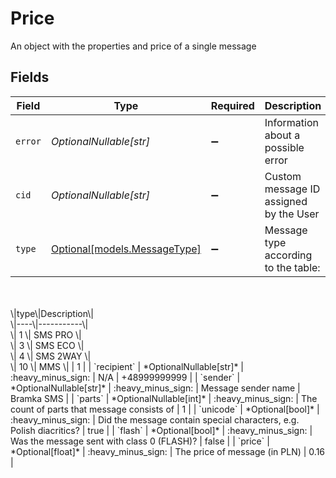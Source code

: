 # Price

An object with the properties and price of a single message


## Fields

| Field                                                                                                                                                              | Type                                                                                                                                                               | Required                                                                                                                                                           | Description                                                                                                                                                        | Example                                                                                                                                                            |
| ------------------------------------------------------------------------------------------------------------------------------------------------------------------ | ------------------------------------------------------------------------------------------------------------------------------------------------------------------ | ------------------------------------------------------------------------------------------------------------------------------------------------------------------ | ------------------------------------------------------------------------------------------------------------------------------------------------------------------ | ------------------------------------------------------------------------------------------------------------------------------------------------------------------ |
| `error`                                                                                                                                                            | *OptionalNullable[str]*                                                                                                                                            | :heavy_minus_sign:                                                                                                                                                 | Information about a possible error                                                                                                                                 | <nil>                                                                                                                                                              |
| `cid`                                                                                                                                                              | *OptionalNullable[str]*                                                                                                                                            | :heavy_minus_sign:                                                                                                                                                 | Custom message ID assigned by the User                                                                                                                             | custom-id-A44445T                                                                                                                                                  |
| `type`                                                                                                                                                             | [Optional[models.MessageType]](../models/messagetype.md)                                                                                                           | :heavy_minus_sign:                                                                                                                                                 | Message type according to the table:<br/>    <br/>\|type\|Description\|<br/>\|----\|-----------\|<br/>\|  1 \| SMS PRO   \|<br/>\|  3 \| SMS ECO   \|<br/>\|  4 \| SMS 2WAY  \|<br/>\| 10 \| MMS       \| | 1                                                                                                                                                                  |
| `recipient`                                                                                                                                                        | *OptionalNullable[str]*                                                                                                                                            | :heavy_minus_sign:                                                                                                                                                 | N/A                                                                                                                                                                | +48999999999                                                                                                                                                       |
| `sender`                                                                                                                                                           | *OptionalNullable[str]*                                                                                                                                            | :heavy_minus_sign:                                                                                                                                                 | Message sender name                                                                                                                                                | Bramka SMS                                                                                                                                                         |
| `parts`                                                                                                                                                            | *OptionalNullable[int]*                                                                                                                                            | :heavy_minus_sign:                                                                                                                                                 | The count of parts that message consists of                                                                                                                        | 1                                                                                                                                                                  |
| `unicode`                                                                                                                                                          | *Optional[bool]*                                                                                                                                                   | :heavy_minus_sign:                                                                                                                                                 | Did the message contain special characters, e.g. Polish diacritics?                                                                                                | true                                                                                                                                                               |
| `flash`                                                                                                                                                            | *Optional[bool]*                                                                                                                                                   | :heavy_minus_sign:                                                                                                                                                 | Was the message sent with class 0 (FLASH)?                                                                                                                         | false                                                                                                                                                              |
| `price`                                                                                                                                                            | *Optional[float]*                                                                                                                                                  | :heavy_minus_sign:                                                                                                                                                 | The price of message (in PLN)                                                                                                                                      | 0.16                                                                                                                                                               |